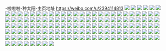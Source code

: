 -啦啦啦-种太阳-主页地址 https://weibo.com/u/2394114813 
![](https://wx4.sinaimg.cn/mw2000/8eb34afdly1h7zonea975j20sw17cats.jpg) 
![](https://wx4.sinaimg.cn/mw2000/8eb34afdly1h7zon3atthj21kw2dc1ky.jpg) 
![](https://wx4.sinaimg.cn/mw2000/8eb34afdly1h7zonqebhbj21kw2dc4qq.jpg) 
![](https://wx4.sinaimg.cn/mw2000/8eb34afdly1h7zonfzjsrj21kw2dc4qq.jpg) 
![](https://wx4.sinaimg.cn/mw2000/8eb34afdly1h7zondovwqj21kw2dc1ky.jpg) 
![](https://wx4.sinaimg.cn/mw2000/8eb34afdly1h7zomtgtkoj21kx2ddu0x.jpg) 
![](https://wx4.sinaimg.cn/mw2000/8eb34afdly1h7zomw1531j22dc1kw4qq.jpg) 
![](https://wx4.sinaimg.cn/mw2000/8eb34afdly1h7zonh6enjj20sw17c1at.jpg) 
![](https://wx4.sinaimg.cn/mw2000/8eb34afdly1h7zomqerrzj21kw2dc1ky.jpg) 
![](https://wx4.sinaimg.cn/mw2000/8eb34afdly1h7zonahzx1j21kw2dcqv5.jpg) 
![](https://wx4.sinaimg.cn/mw2000/8eb34afdly1h7zomycd7dj21kw2dc1ky.jpg) 
![](https://wx4.sinaimg.cn/mw2000/8eb34afdly1h7zon3xvazj20sw17c1ak.jpg) 
![](https://wx4.sinaimg.cn/mw2000/8eb34afdly1h7zonb92f0j20lo0wigzb.jpg) 
![](https://wx4.sinaimg.cn/mw2000/8eb34afdly1h7zon6cpa6j22dc1kwnpd.jpg) 
![](https://wx4.sinaimg.cn/mw2000/8eb34afdly1h7zon0ou03j21kw2dc4qq.jpg) 
![](https://wx4.sinaimg.cn/mw2000/8eb34afdly1h6vcsin6zyj22122pg0zg.jpg) 
![](https://wx4.sinaimg.cn/mw2000/8eb34afdly1h6vcsat373j21r03401l1.jpg) 
![](https://wx4.sinaimg.cn/mw2000/8eb34afdly1h6vcshaobvj221y3400yf.jpg) 
![](https://wx4.sinaimg.cn/mw2000/8eb34afdly1h6vcxg9gzsj20vh1jz7l8.jpg) 
![](https://wx4.sinaimg.cn/mw2000/8eb34afdly1h6vcum95quj22cw3574qr.jpg) 
![](https://wx4.sinaimg.cn/mw2000/8eb34afdly1h6vcxhdl2ij21900pb7or.jpg) 
![](https://wx4.sinaimg.cn/mw2000/8eb34afdly1h6vcxfg8oaj21900pb0t1.jpg) 
![](https://wx4.sinaimg.cn/mw2000/8eb34afdly1h6vcxib7cwj218w0p9gya.jpg) 
![](https://wx4.sinaimg.cn/mw2000/8eb34afdly1h6vcxiqg5uj21050kc13e.jpg) 
![](https://wx4.sinaimg.cn/mw2000/8eb34afdly1h6vcsfc718j22cu3541l0.jpg) 
![](https://wx4.sinaimg.cn/mw2000/8eb34afdly1h6vcs1w3z3j20u018wdho.jpg) 
![](https://wx4.sinaimg.cn/mw2000/8eb34afdly1h6vcvitya1j22cu354duq.jpg) 
![](https://wx4.sinaimg.cn/mw2000/8eb34afdly1h6vcscl0woj21rm2cuwly.jpg) 
![](https://wx4.sinaimg.cn/mw2000/8eb34afdly1h6vcscy904j20wi0ia0tf.jpg) 
![](https://wx4.sinaimg.cn/mw2000/8eb34afdly1h6vcsbiaqhj20u018wh13.jpg) 
![](https://wx4.sinaimg.cn/mw2000/8eb34afdly1h6vcs4j7chj223u35s7l6.jpg) 
![](https://wx4.sinaimg.cn/mw2000/8eb34afdly1h6vcskb8jvj23344moatw.jpg) 
![](https://wx4.sinaimg.cn/mw2000/8eb34afdly1h6vcuw086sj20wi0wiqcp.jpg) 
![](https://wx4.sinaimg.cn/mw2000/8eb34afdly1h218fgfvvnj20u01hc4qp.jpg) 
![](https://wx4.sinaimg.cn/mw2000/8eb34afdly1h218fiks45j226m2wux6r.jpg) 
![](https://wx4.sinaimg.cn/mw2000/8eb34afdly1h218feu423j20oe17cnkm.jpg) 
![](https://wx4.sinaimg.cn/mw2000/8eb34afdly1h218fm4qgnj22c033vkjp.jpg) 
![](https://wx4.sinaimg.cn/mw2000/8eb34afdly1h218foips4j22c03407wm.jpg) 
![](https://wx4.sinaimg.cn/mw2000/8eb34afdly1h218fqzrsgj234033vkjo.jpg) 
![](https://wx4.sinaimg.cn/mw2000/8eb34afdly1h218ftyykjj234033vhdx.jpg) 
![](https://wx4.sinaimg.cn/mw2000/8eb34afdly1h218fwd86kj234033vb2c.jpg) 
![](https://wx4.sinaimg.cn/mw2000/8eb34afdly1h218fwykylj20wi17cau4.jpg) 
![](https://wx4.sinaimg.cn/mw2000/8eb34afdly1h218gdw7yej22c03401l2.jpg) 
![](https://wx4.sinaimg.cn/mw2000/8eb34afdly1h218geq3a7j20u00k0adn.jpg) 
![](https://wx4.sinaimg.cn/mw2000/8eb34afdly1h218gb6ni4j228g2za1l0.jpg) 
![](https://wx4.sinaimg.cn/mw2000/8eb34afdly1h0m5ppfgfhj21r02c0qv7.jpg) 
![](https://wx4.sinaimg.cn/mw2000/8eb34afdly1h0m5py1hwuj22c0340qv8.jpg) 
![](https://wx4.sinaimg.cn/mw2000/8eb34afdly1h0m5qfdxxhj21nm2yo1kz.jpg) 
![](https://wx4.sinaimg.cn/mw2000/8eb34afdly1h0m5q9ln5dj21b42dsnpd.jpg) 
![](https://wx4.sinaimg.cn/mw2000/8eb34afdly1h0m5q6do1tj21o22yo4qr.jpg) 
![](https://wx4.sinaimg.cn/mw2000/8eb34afdly1h0m5piay34j21py2alqv6.jpg) 
![](https://wx4.sinaimg.cn/mw2000/8eb34afdly1h0m5qp52gaj22c0340qv9.jpg) 
![](https://wx4.sinaimg.cn/mw2000/8eb34afdly1h0m5qvu3u8j22c0340npg.jpg) 
![](https://wx4.sinaimg.cn/mw2000/8eb34afdgy1h0laawju53j20q30ysdq6.jpg) 
![](https://wx4.sinaimg.cn/mw2000/8eb34afdgy1h0laaov968j20u0190gt8.jpg) 
![](https://wx4.sinaimg.cn/mw2000/8eb34afdgy1h0laay01iqj20u014014h.jpg) 
![](https://wx4.sinaimg.cn/mw2000/8eb34afdgy1h0lab07f4gj20u019dk0x.jpg) 
![](https://wx4.sinaimg.cn/mw2000/8eb34afdgy1h0laaug7c1j20u0190wna.jpg) 
![](https://wx4.sinaimg.cn/mw2000/8eb34afdgy1h0lab4h5luj20u0140gws.jpg) 
![](https://wx4.sinaimg.cn/mw2000/8eb34afdgy1h0laaq51wsj20u0140144.jpg) 
![](https://wx4.sinaimg.cn/mw2000/8eb34afdgy1h0laar8hghj20u0140qe7.jpg) 
![](https://wx4.sinaimg.cn/mw2000/8eb34afdgy1h0laascff3j20u0140qd4.jpg) 
![](https://wx4.sinaimg.cn/mw2000/8eb34afdgy1h0laavg0qoj21900u010y.jpg) 
![](https://wx4.sinaimg.cn/mw2000/8eb34afdgy1h0lab6ly31j20u0140tiu.jpg) 
![](https://wx4.sinaimg.cn/mw2000/8eb34afdgy1h0lak5o009j21hb0u0k52.jpg) 
![](https://wx4.sinaimg.cn/mw2000/8eb34afdgy1h0jjliwgsvj21r02c0npd.jpg) 
![](https://wx4.sinaimg.cn/mw2000/8eb34afdgy1h0jjlmspf6j22yo1o0b2b.jpg) 
![](https://wx4.sinaimg.cn/mw2000/8eb34afdgy1h0jjlkifmrj21pz2am7wh.jpg) 
![](https://wx4.sinaimg.cn/mw2000/8eb34afdgy1h0jjlhtb4uj22c0340kjn.jpg) 
![](https://wx4.sinaimg.cn/mw2000/8eb34afdgy1h0jjlsxizxj22c0340b2d.jpg) 
![](https://wx4.sinaimg.cn/mw2000/8eb34afdgy1h0jjlla9ufj225a17h7wh.jpg) 
![](https://wx4.sinaimg.cn/mw2000/8eb34afdgy1h0jjlpyoocj22yo1o2x6t.jpg) 
![](https://wx4.sinaimg.cn/mw2000/8eb34afdgy1h0jjlxn23gj22c0340u10.jpg) 
![](https://wx4.sinaimg.cn/mw2000/8eb34afdgy1h0jjljpx7gj22c0340u0x.jpg) 
![](https://wx4.sinaimg.cn/mw2000/8eb34afdgy1h0gqvkrdzwj20u016g13c.jpg) 
![](https://wx4.sinaimg.cn/mw2000/8eb34afdgy1h0gqvgriomj20u01407i1.jpg) 
![](https://wx4.sinaimg.cn/mw2000/8eb34afdgy1h0gqv9756rj20u0140n5o.jpg) 
![](https://wx4.sinaimg.cn/mw2000/8eb34afdgy1h0gqvagt1oj20u01407h9.jpg) 
![](https://wx4.sinaimg.cn/mw2000/8eb34afdgy1h0gqvbji41j20u0140qh7.jpg) 
![](https://wx4.sinaimg.cn/mw2000/8eb34afdgy1h0gqvcbxyyj20u01hb7hw.jpg) 
![](https://wx4.sinaimg.cn/mw2000/8eb34afdgy1h0gqvi9h4wj20u0141dpe.jpg) 
![](https://wx4.sinaimg.cn/mw2000/8eb34afdgy1h0gqvlv9gjj21hb0u0gyh.jpg) 
![](https://wx4.sinaimg.cn/mw2000/8eb34afdgy1h0gqvjm03fj20u0140477.jpg) 
![](https://wx4.sinaimg.cn/mw2000/8eb34afdgy1h0etekr5vej20u014045s.jpg) 
![](https://wx4.sinaimg.cn/mw2000/8eb34afdgy1h0etei6u6pj20u0140wkr.jpg) 
![](https://wx4.sinaimg.cn/mw2000/8eb34afdgy1h0etefwq5qj20u0140gsj.jpg) 
![](https://wx4.sinaimg.cn/mw2000/8eb34afdgy1h0etej0j5gj20u01400yy.jpg) 
![](https://wx4.sinaimg.cn/mw2000/8eb34afdgy1h0etejvqlrj20u0140451.jpg) 
![](https://wx4.sinaimg.cn/mw2000/8eb34afdgy1h0etewfaanj20u014043o.jpg) 
![](https://wx4.sinaimg.cn/mw2000/8eb34afdgy1h0eteeqe8aj20u0140th1.jpg) 
![](https://wx4.sinaimg.cn/mw2000/8eb34afdgy1h0etelhihvj20u014044p.jpg) 
![](https://wx4.sinaimg.cn/mw2000/8eb34afdgy1h0etemnzbkj21hb0u0til.jpg) 
![](https://wx4.sinaimg.cn/mw2000/8eb34afdgy1h0etfp1l7kj21hd0u04cp.jpg) 
![](https://wx4.sinaimg.cn/mw2000/8eb34afdgy1h0etfny0ebj20u01407aw.jpg) 
![](https://wx4.sinaimg.cn/mw2000/8eb34afdgy1h0etfq8b2vj21hc0u07lk.jpg) 
![](https://wx4.sinaimg.cn/mw2000/8eb34afdgy1h0etfn6mlqj21hc0u0dzy.jpg) 
![](https://wx4.sinaimg.cn/mw2000/8eb34afdgy1h0etfs7effj20u0140jzj.jpg) 
![](https://wx4.sinaimg.cn/mw2000/8eb34afdgy1h0etfr9o8zj20u0140amb.jpg) 
![](https://wx4.sinaimg.cn/mw2000/8eb34afdgy1h0etfswm06j20u0140gsw.jpg) 
![](https://wx4.sinaimg.cn/mw2000/8eb34afdgy1h0etfu6mpoj21hc0u0k2q.jpg) 
![](https://wx4.sinaimg.cn/mw2000/8eb34afdgy1h0etfv24k6j20u0140dno.jpg) 
![](https://wx4.sinaimg.cn/mw2000/8eb34afdly1gjcdq5ri5lj216o16m4qp.jpg) 
![](https://wx4.sinaimg.cn/mw2000/8eb34afdly1gjcdps5lsmj21491zk4qp.jpg) 
![](https://wx4.sinaimg.cn/mw2000/8eb34afdly1gjcdpv3d5yj23402c07rq.jpg) 
![](https://wx4.sinaimg.cn/mw2000/8eb34afdly1gjcdptahsij23401r0hdt.jpg) 
![](https://wx4.sinaimg.cn/mw2000/8eb34afdly1gjcdq84jcij23401r0b2a.jpg) 
![](https://wx4.sinaimg.cn/mw2000/8eb34afdly1gjcdpyt3fsj216o16mhdt.jpg) 
![](https://wx4.sinaimg.cn/mw2000/8eb34afdly1giov6guva5j20rs0vaqhr.jpg) 
![](https://wx4.sinaimg.cn/mw2000/8eb34afdly1giov5ja8n9j23402c0e82.jpg) 
![](https://wx4.sinaimg.cn/mw2000/8eb34afdly1giov5tndnrj21sc1scu0x.jpg) 
![](https://wx4.sinaimg.cn/mw2000/8eb34afdly1giov5olnfij22c02c07wi.jpg) 
![](https://wx4.sinaimg.cn/mw2000/8eb34afdly1giov5yfmesj22c02c0hdt.jpg) 
![](https://wx4.sinaimg.cn/mw2000/8eb34afdly1giov6aqc1qj22c0340qv8.jpg) 
![](https://wx4.sinaimg.cn/mw2000/8eb34afdly1giov6fdnk7j227s18we81.jpg) 
![](https://wx4.sinaimg.cn/mw2000/8eb34afdly1giov6l37vwj22bf2bx1ky.jpg) 
![](https://wx4.sinaimg.cn/mw2000/8eb34afdly1giov6pt9ahj21sc2dshdt.jpg) 
![](https://wx4.sinaimg.cn/mw2000/8eb34afdly1g5sdtmph4xj21900u0tnh.jpg) 
![](https://wx4.sinaimg.cn/mw2000/8eb34afdly1g5sdtkruf0j20u0190gwe.jpg) 
![](https://wx4.sinaimg.cn/mw2000/8eb34afdly1g5sdtoobo0j21900u07mw.jpg) 
![](https://wx4.sinaimg.cn/mw2000/8eb34afdgy1g48o1a531rj20rs1xgb29.jpg) 
![](https://wx4.sinaimg.cn/mw2000/8eb34afdgy1g48o1cszzcj20rs24e7wh.jpg) 
![](https://wx4.sinaimg.cn/mw2000/8eb34afdgy1g48o1gbocuj20rs2w6u0x.jpg) 
![](https://wx4.sinaimg.cn/mw2000/8eb34afdgy1g48o1lh7mcj20rs2kmqv5.jpg) 
![](https://wx4.sinaimg.cn/mw2000/8eb34afdgy1g48o1tyrr8j20rs2bc1k2.jpg) 
![](https://wx4.sinaimg.cn/mw2000/8eb34afdgy1g48o1wkkpyj20rs1qi7wh.jpg) 
![](https://wx4.sinaimg.cn/mw2000/8eb34afdgy1g48o16ionmj20rs2egkjl.jpg) 
![](https://wx4.sinaimg.cn/mw2000/8eb34afdgy1g48o22idfaj225e25eu0x.jpg) 
![](https://wx4.sinaimg.cn/mw2000/8eb34afdgy1g48o27jlrhj20rs1xghcb.jpg) 
![](https://wx4.sinaimg.cn/mw2000/8eb34afdgy1g4606nhqiej20u014eqhl.jpg) 
![](https://wx4.sinaimg.cn/mw2000/8eb34afdgy1g4606o2wmtj20u0140qcf.jpg) 
![](https://wx4.sinaimg.cn/mw2000/8eb34afdgy1g4606p5af7j22ac0u04qp.jpg) 
![](https://wx4.sinaimg.cn/mw2000/8eb34afdgy1g4606m944ej20u011ydt4.jpg) 
![](https://wx4.sinaimg.cn/mw2000/8eb34afdgy1g4606prb0rj20u014p156.jpg) 
![](https://wx4.sinaimg.cn/mw2000/8eb34afdgy1g4606qoi81j20rs2do1kf.jpg) 
![](https://wx4.sinaimg.cn/mw2000/8eb34afdgy1g4606rc4z6j21400u0wqr.jpg) 
![](https://wx4.sinaimg.cn/mw2000/8eb34afdgy1g4606suurwj21400u0ni2.jpg) 
![](https://wx4.sinaimg.cn/mw2000/8eb34afdgy1g4607n0n3oj21400u0wk2.jpg) 
![](https://wx4.sinaimg.cn/mw2000/8eb34afdly1fzelmjetslj21o02ae4qp.jpg) 
![](https://wx4.sinaimg.cn/mw2000/8eb34afdly1fyjwymon5ej20qo15ctg7.jpg) 
